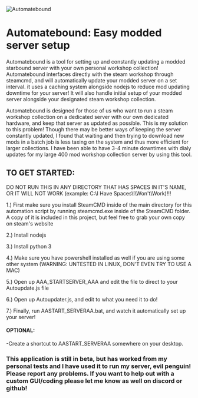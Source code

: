 
![Automatebound](https://github.com/darklysteamgear/automatebound/assets/61528531/7c8ed467-7938-43c6-8925-6ed3840ddfaa)
# Automatebound: Easy modded server setup
Automatebound is a tool for setting up and constantly updating a modded starbound server with your own personal workshop collection!
Automatebound interfaces directly with the steam workshop through steamcmd, and will automatically update your modded server on a set interval. it uses a caching system alongside nodejs to reduce mod updating downtime for your server! It will also handle initial setup of your modded server alongside your designated steam workshop collection.

Automatebound is designed for those of us who want to run a steam workshop collection on a dedicated server with our own dedicated hardware, and keep that server as updated as possible. This is my solution to this problem! Though there may be better ways of keeping the server constantly updated, I found that waiting and then trying to download new mods in a batch job is less taxing on the system and thus more efficient for larger collections. I have been able to have 3-4 minute downtimes with dialy updates for my large 400 mod workshop collection server by using this tool.

## TO GET STARTED:
DO NOT RUN THIS IN ANY DIRECTORY THAT HAS SPACES IN IT'S NAME, OR IT WILL NOT WORK (example: C:\\I Have Spaces\I\Won't\Work\)!!!

1.) First make sure you install SteamCMD inside of the main directory for this automation script by running steamcmd.exe inside of the SteamCMD folder. A copy of it is included in this project, but feel free to grab your own copy on steam's website

2.) Install nodejs

3.) Install python 3

4.) Make sure you have powershell installed as well if you are using some other system (WARNING: UNTESTED IN LINUX, DON'T EVEN TRY TO USE A MAC)

5.) Open up AAA_STARTSERVER_AAA and edit the file to direct to your Autoupdate.js file

6.) Open up Autoupdater.js, and edit to what you need it to do!

7.) Finally, run AASTART_SERVERAA.bat, and watch it automatically set up your server!

#### OPTIONAL:
-Create a shortcut to AASTART_SERVERAA somewhere on your desktop.

### This application is still in beta, but has worked from my personal tests and I have used it to run my server, evil penguin! Please report any problems. If you want to help out with a custom GUI/coding please let me know as well on discord or github!
